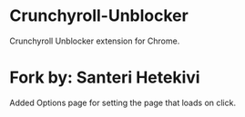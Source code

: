 Crunchyroll-Unblocker
=====================

Crunchyroll Unblocker extension for Chrome.



Fork by: Santeri Hetekivi
=====================

Added Options page for setting the page that loads on click.